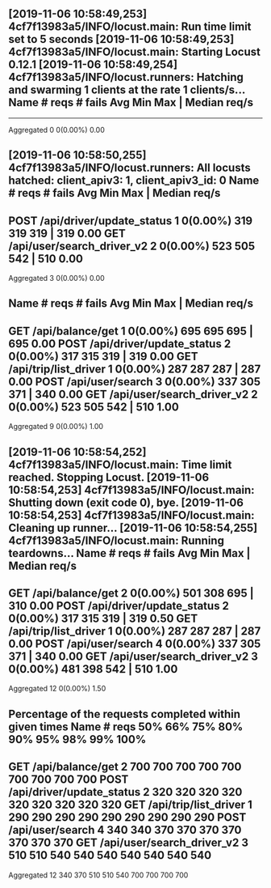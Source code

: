 [2019-11-06 10:58:49,253] 4cf7f13983a5/INFO/locust.main: Run time limit set to 5 seconds
[2019-11-06 10:58:49,253] 4cf7f13983a5/INFO/locust.main: Starting Locust 0.12.1
[2019-11-06 10:58:49,254] 4cf7f13983a5/INFO/locust.runners: Hatching and swarming 1 clients at the rate 1 clients/s...
 Name                                                          # reqs      # fails     Avg     Min     Max  |  Median   req/s
--------------------------------------------------------------------------------------------------------------------------------------------
--------------------------------------------------------------------------------------------------------------------------------------------
 Aggregated                                                         0     0(0.00%)                                       0.00

[2019-11-06 10:58:50,255] 4cf7f13983a5/INFO/locust.runners: All locusts hatched: client_apiv3: 1, client_apiv3_id: 0
 Name                                                          # reqs      # fails     Avg     Min     Max  |  Median   req/s
--------------------------------------------------------------------------------------------------------------------------------------------
 POST /api/driver/update_status                                     1     0(0.00%)     319     319     319  |     319    0.00
 GET /api/user/search_driver_v2                                     2     0(0.00%)     523     505     542  |     510    0.00
--------------------------------------------------------------------------------------------------------------------------------------------
 Aggregated                                                         3     0(0.00%)                                       0.00

 Name                                                          # reqs      # fails     Avg     Min     Max  |  Median   req/s
--------------------------------------------------------------------------------------------------------------------------------------------
 GET /api/balance/get                                               1     0(0.00%)     695     695     695  |     695    0.00
 POST /api/driver/update_status                                     2     0(0.00%)     317     315     319  |     319    0.00
 GET /api/trip/list_driver                                          1     0(0.00%)     287     287     287  |     287    0.00
 POST /api/user/search                                              3     0(0.00%)     337     305     371  |     340    0.00
 GET /api/user/search_driver_v2                                     2     0(0.00%)     523     505     542  |     510    1.00
--------------------------------------------------------------------------------------------------------------------------------------------
 Aggregated                                                         9     0(0.00%)                                       1.00

[2019-11-06 10:58:54,252] 4cf7f13983a5/INFO/locust.main: Time limit reached. Stopping Locust.
[2019-11-06 10:58:54,253] 4cf7f13983a5/INFO/locust.main: Shutting down (exit code 0), bye.
[2019-11-06 10:58:54,253] 4cf7f13983a5/INFO/locust.main: Cleaning up runner...
[2019-11-06 10:58:54,255] 4cf7f13983a5/INFO/locust.main: Running teardowns...
 Name                                                          # reqs      # fails     Avg     Min     Max  |  Median   req/s
--------------------------------------------------------------------------------------------------------------------------------------------
 GET /api/balance/get                                               2     0(0.00%)     501     308     695  |     310    0.00
 POST /api/driver/update_status                                     2     0(0.00%)     317     315     319  |     319    0.50
 GET /api/trip/list_driver                                          1     0(0.00%)     287     287     287  |     287    0.00
 POST /api/user/search                                              4     0(0.00%)     337     305     371  |     340    0.00
 GET /api/user/search_driver_v2                                     3     0(0.00%)     481     398     542  |     510    1.00
--------------------------------------------------------------------------------------------------------------------------------------------
 Aggregated                                                        12     0(0.00%)                                       1.50

Percentage of the requests completed within given times
 Name                                                           # reqs    50%    66%    75%    80%    90%    95%    98%    99%   100%
--------------------------------------------------------------------------------------------------------------------------------------------
 GET /api/balance/get                                                2    700    700    700    700    700    700    700    700    700
 POST /api/driver/update_status                                      2    320    320    320    320    320    320    320    320    320
 GET /api/trip/list_driver                                           1    290    290    290    290    290    290    290    290    290
 POST /api/user/search                                               4    340    340    370    370    370    370    370    370    370
 GET /api/user/search_driver_v2                                      3    510    510    540    540    540    540    540    540    540
--------------------------------------------------------------------------------------------------------------------------------------------
 Aggregated                                                         12    340    370    510    510    540    700    700    700    700
